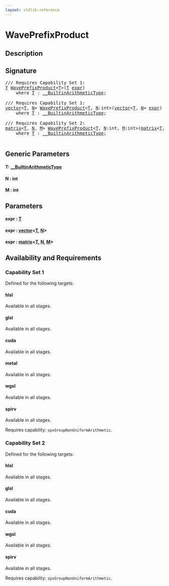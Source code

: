 ```yaml
---
layout: stdlib-reference
---
```


# WavePrefixProduct

## Description





## Signature 

<pre>
/// Requires Capability Set 1:
<a href="waveprefixproduct-04a.html#typeparam-T" class="code_type">T</a> <a href="waveprefixproduct-04a.html">WavePrefixProduct</a>&lt;<a href="waveprefixproduct-04a.html#typeparam-T" class="code_type">T</a>&gt;(<a href="waveprefixproduct-04a.html#typeparam-T" class="code_type">T</a> <a href="waveprefixproduct-04a.html#decl-expr" class="code_param">expr</a>)
    <span class='code_keyword'>where</span> <a href="waveprefixproduct-04a.html#typeparam-T" class="code_type">T</a> : <a href="../interfaces/0_builtinarithmetictype-029j/index.html" class="code_type">__BuiltinArithmeticType</a>;

/// Requires Capability Set 1:
<a href="../types/vector/index.html" class="code_type">vector</a>&lt;<a href="waveprefixproduct-04a.html#typeparam-T" class="code_type">T</a>, <a href="waveprefixproduct-04a.html#decl-N" class="code_var">N</a>&gt; <a href="waveprefixproduct-04a.html">WavePrefixProduct</a>&lt;<a href="waveprefixproduct-04a.html#typeparam-T" class="code_type">T</a>, <a href="waveprefixproduct-04a.html#decl-N" class="code_var">N</a>:<span class="code_keyword">int</span>&gt;(<a href="../types/vector/index.html" class="code_type">vector</a>&lt;<a href="waveprefixproduct-04a.html#typeparam-T" class="code_type">T</a>, <a href="waveprefixproduct-04a.html#decl-N" class="code_var">N</a>&gt; <a href="waveprefixproduct-04a.html#decl-expr" class="code_param">expr</a>)
    <span class='code_keyword'>where</span> <a href="waveprefixproduct-04a.html#typeparam-T" class="code_type">T</a> : <a href="../interfaces/0_builtinarithmetictype-029j/index.html" class="code_type">__BuiltinArithmeticType</a>;

/// Requires Capability Set 2:
<a href="../types/matrix/index.html" class="code_type">matrix</a>&lt;<a href="waveprefixproduct-04a.html#typeparam-T" class="code_type">T</a>, <a href="waveprefixproduct-04a.html#decl-N" class="code_var">N</a>, <a href="waveprefixproduct-04a.html#decl-M" class="code_var">M</a>&gt; <a href="waveprefixproduct-04a.html">WavePrefixProduct</a>&lt;<a href="waveprefixproduct-04a.html#typeparam-T" class="code_type">T</a>, <a href="waveprefixproduct-04a.html#decl-N" class="code_var">N</a>:<span class="code_keyword">int</span>, <a href="waveprefixproduct-04a.html#decl-M" class="code_var">M</a>:<span class="code_keyword">int</span>&gt;(<a href="../types/matrix/index.html" class="code_type">matrix</a>&lt;<a href="waveprefixproduct-04a.html#typeparam-T" class="code_type">T</a>, <a href="waveprefixproduct-04a.html#decl-N" class="code_var">N</a>, <a href="waveprefixproduct-04a.html#decl-M" class="code_var">M</a>&gt; <a href="waveprefixproduct-04a.html#decl-expr" class="code_param">expr</a>)
    <span class='code_keyword'>where</span> <a href="waveprefixproduct-04a.html#typeparam-T" class="code_type">T</a> : <a href="../interfaces/0_builtinarithmetictype-029j/index.html" class="code_type">__BuiltinArithmeticType</a>;

</pre>

## Generic Parameters

####  <a id="typeparam-T"></a>T: [\_\_BuiltinArithmeticType](../interfaces/0_builtinarithmetictype-029j/index)
####  <a id="decl-N"></a>N  : int
####  <a id="decl-M"></a>M  : int

## Parameters

####  <a id="decl-expr"></a>expr  : [T](waveprefixproduct-04a#typeparam-T)
####  <a id="decl-expr"></a>expr  : [vector](../types/vector/index)\<[T](../types/vector/index#typeparam-T), [N](../types/vector/index#decl-N)\>
####  <a id="decl-expr"></a>expr  : [matrix](../types/matrix/index)\<[T](../types/matrix/t-0), [N](../types/matrix/index#decl-N), [M](../types/matrix/index#decl-M)\>

## Availability and Requirements

### Capability Set 1

Defined for the following targets:

#### hlsl
Available in all stages.

#### glsl
Available in all stages.

#### cuda
Available in all stages.

#### metal
Available in all stages.

#### wgsl
Available in all stages.

#### spirv
Available in all stages.

Requires capability: `spvGroupNonUniformArithmetic`.

### Capability Set 2

Defined for the following targets:

#### hlsl
Available in all stages.

#### glsl
Available in all stages.

#### cuda
Available in all stages.

#### wgsl
Available in all stages.

#### spirv
Available in all stages.

Requires capability: `spvGroupNonUniformArithmetic`.


